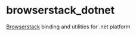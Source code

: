 # browserstack_dotnet
[Browserstack](https://www.browserstack.com) binding and utilities for .net platform
